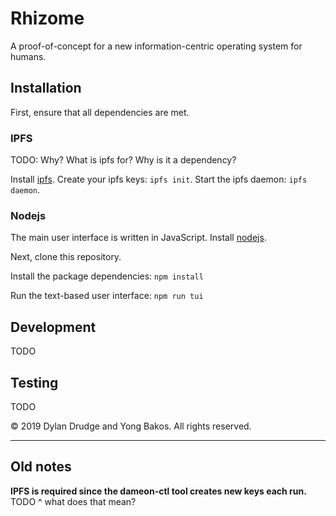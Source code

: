 # Rhizome

A proof-of-concept for a new information-centric operating system for humans.

## Installation

First, ensure that all dependencies are met.

### IPFS

TODO: Why? What is ipfs for? Why is it a dependency?

Install [ipfs](https://docs.ipfs.io/guides/guides/install).
Create your ipfs keys: `ipfs init`.
Start the ipfs daemon: `ipfs daemon`.

### Nodejs

The main user interface is written in JavaScript. Install [nodejs](https://nodejs.org/en/).

Next, clone this repository.

Install the package dependencies: `npm install`

Run the text-based user interface: `npm run tui`

## Development

TODO

## Testing

TODO

&copy; 2019 Dylan Drudge and Yong Bakos. All rights reserved.


---

## Old notes

**IPFS is required since the dameon-ctl tool creates new keys each run.**
TODO ^ what does that mean?

